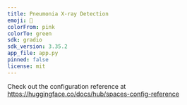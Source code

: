 ```yaml
---
title: Pneumonia X-ray Detection
emoji: 🐨
colorFrom: pink
colorTo: green
sdk: gradio
sdk_version: 3.35.2
app_file: app.py
pinned: false
license: mit
---
```


Check out the configuration reference at https://huggingface.co/docs/hub/spaces-config-reference
